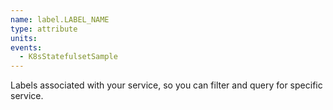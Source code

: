 ```yaml
---
name: label.LABEL_NAME
type: attribute
units:
events:
  - K8sStatefulsetSample
---
```


Labels associated with your service, so you can filter and query for specific service.